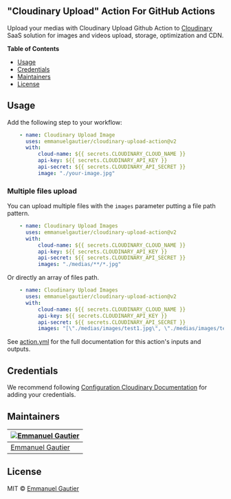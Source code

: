 ## "Cloudinary Upload" Action For GitHub Actions

Upload your medias with Cloudinary Upload Github Action to [Cloudinary](https://cloudinary.com/) SaaS solution for images and videos upload, storage, optimization and CDN.

**Table of Contents**

<!-- toc -->

- [Usage](#usage)
- [Credentials](#credentials)
- [Maintainers](#maintainers)
- [License](#license)

<!-- tocstop -->

## Usage

Add the following step to your workflow:

```yaml
    - name: Cloudinary Upload Image
      uses: emmanuelgautier/cloudinary-upload-action@v2
      with:
          cloud-name: ${{ secrets.CLOUDINARY_CLOUD_NAME }}
          api-key: ${{ secrets.CLOUDINARY_API_KEY }}
          api-secret: ${{ secrets.CLOUDINARY_API_SECRET }}
          image: "./your-image.jpg"
```

### Multiple files upload

You can upload multiple files with the `images` parameter putting a file path pattern.

```yaml
    - name: Cloudinary Upload Images
      uses: emmanuelgautier/cloudinary-upload-action@v2
      with:
          cloud-name: ${{ secrets.CLOUDINARY_CLOUD_NAME }}
          api-key: ${{ secrets.CLOUDINARY_API_KEY }}
          api-secret: ${{ secrets.CLOUDINARY_API_SECRET }}
          images: "./medias/**/*.jpg"
```

Or directly an array of files path.

```yaml
    - name: Cloudinary Upload Images
      uses: emmanuelgautier/cloudinary-upload-action@v2
      with:
          cloud-name: ${{ secrets.CLOUDINARY_CLOUD_NAME }}
          api-key: ${{ secrets.CLOUDINARY_API_KEY }}
          api-secret: ${{ secrets.CLOUDINARY_API_SECRET }}
          images: "[\"./medias/images/test1.jpg\", \"./medias/images/test2.jpg\"]"
```

See [action.yml](action.yml) for the full documentation for this action's inputs and outputs.

## Credentials

We recommend following [Configuration Cloudinary Documentation](https://cloudinary.com/documentation/node_integration#configuration) for adding your credentials.

## Maintainers

[![Emmanuel Gautier](https://avatars0.githubusercontent.com/u/2765366?s=144)](https://www.emmanuelgautier.com) |
--- |
[Emmanuel Gautier](https://www.emmanuelgautier.com) |

## License

MIT © [Emmanuel Gautier](https://www.emmanuelgautier.com)

